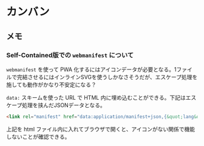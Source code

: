 # カンバン

## メモ

### Self-Contained版での `webmanifest` について

`webmanifest` を使って PWA 化するにはアイコンデータが必要となる。1ファイルで完結させるにはインラインSVGを使うしかなさそうだが、エスケープ処理を施しても動作がかなり不安定になる？

`data:` スキームを使った URL で HTML 内に埋め込むことができる。下記はエスケープ処理を挟んだJSONデータとなる。

```html
<link rel="manifest" href="data:application/manifest+json,{&quot;lang&quot;: &quot;ja&quot;,&quot;dir&quot;: &quot;ltr&quot;,&quot;name&quot;: &quot;JIG-A:簡易ツール集&quot;,&quot;short_name&quot;: &quot;JIG-A&quot;,&quot;scope&quot;: &quot;/&quot;,&quot;start_url&quot;: &quot;.&quot;,&quot;display&quot;: &quot;standalone&quot;}">
```

上記を html ファイル内に入れてブラウザで開くと、アイコンがない関係で機能しないことが確認できる。
